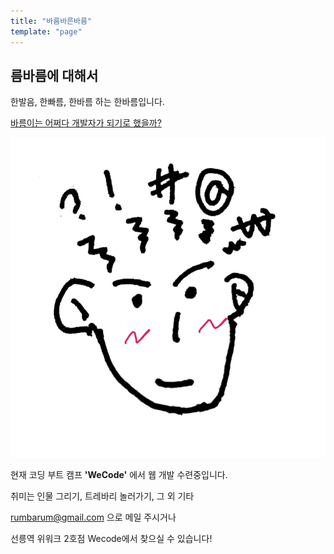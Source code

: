 ```yaml
---
title: "바름바른바름"
template: "page"
---
```


## 름바름에 대해서

한발음, 한빠름, 한바름 하는 한바름입니다.


<a href="https://rumbarum.github.io/posts/WebDevStart/">바름이는 어쩌다 개발자가 되기로 했을까?
</a>

![대충 머리에서 이것저것(감정, 생각, 재정, 느낌) 튀어나오는 그림의 주인공 ](/media/rumbarum.png)

현재 코딩 부트 캠프 **'WeCode'** 에서 웹 개발 수련중입니다.

취미는 인물 그리기, 트레바리 놀러가기, 그 외 기타  



rumbarum@gmail.com 으로 메일 주시거나

선릉역 위워크 2호점 Wecode에서 찾으실 수 있습니다! 